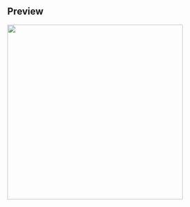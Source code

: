 ## Preview

<img src="https://ci3.googleusercontent.com/mail-img-att/APrP3qH87q1fKW8JV9wv4q_rmHJkLyGsDsZd4_Qt141yeNP_dlGjZtfIkacYdluu8cQIsuYVk7Ji3UNKGYuOo-CrE8457bxCe7PzNIdZNkInCf8u_0UeDw4khab1bzBEhJsxm8P-vTCEaTaigqJ4PlZlmlECFUvbJlLiWFYZPS8imUEyhiZ0_R0TNb8TnfpObOGrkGfmjRgPMljn5aMo_c8StPo32m91PRhHRDRniDZTPZuwdlxIGmAypcTcSTHbv8uFj5pAwXIGUvv2Vqi-XTs-p1C3aBB2wd4AfICiFL_fi2_NWH0M8SUhGRjVzbWyQdHnsTBBN0Exjqx44idB7tkXzFinN-Sw4-3Av3b2s_DhZEz5HACmRCOGkaZ8-ex00GjCTtQc-h_3wg69xnDAvo67G32mBA1gZtIghU2Za4xjZ4Rkh4YVbRiQLiU0MscAOL9vCdIwPOflswyor2efrvkqbUbiaR4OsR9ldiITs6MXlKmaqb8poPtD-FR12-mNDNbhtHyhCJNSKXoPxWL7YAeM3KH4YDYdznzj7WBaWZabbIKa4jqYarepEBul_Xs7KY8AdHP9KfjWNOzsJXmaIXUtF6k6QcsvrKW3gtaLbpE2w9Wy3UqU_BDaFKvRQSU_AsB0-mAKLM_rpJ_SGnqCPbg6bLOQqfDejCXdjGxF5H8Q1y1ySMsMxEygM_Rrto3gPn6Fj50a41BWyDWQMrrs-hjmsdT05c-8OSyETXHkaK1WFQMtO7XomV1XKi1ayQyXd0MacsQiTJ5l8OqAHbPO3MZZ9_nKp2KaWasDu3i45luJescGoN5Z1mGj2a4-inGpgj7M_hKpqV1HyDuKeRP60OwlvQrs0PK-Mct5-UUOgkTWpdUD_otvrvkN1PJUj6YqhmOv4uUPNLro3FLHysWzZktib5_LwEeSOR0jz4RZ297ZxrWAcOc9CFDPSbcD_XUVbFg8sSi9O-VdS5MUt2CFTry4zq3DDviPImiH4v5ettHaFGd9p35IK4hbJdci6COtpfY=s0-l75-ft" width="400">
